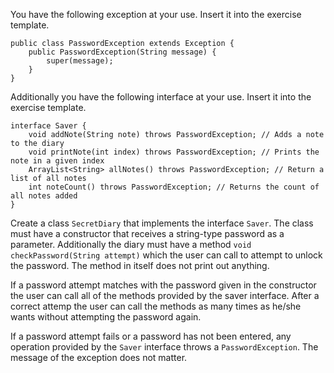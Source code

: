 You have the following exception at your use. Insert it into the exercise template.

```
public class PasswordException extends Exception {
    public PasswordException(String message) {
        super(message);
    }
}
```

Additionally you have the following interface at your use. Insert it into the exercise template.

```
interface Saver {
    void addNote(String note) throws PasswordException; // Adds a note to the diary
    void printNote(int index) throws PasswordException; // Prints the note in a given index
    ArrayList<String> allNotes() throws PasswordException; // Return a list of all notes
    int noteCount() throws PasswordException; // Returns the count of all notes added
}
```

Create a class `SecretDiary` that implements the interface `Saver`. The class must have a constructor that receives a string-type password as a parameter. Additionally the diary must have a method `void checkPassword(String attempt)` which the user can call to attempt to unlock the password. The method in itself does not print out anything.

If a password attempt matches with the password given in the constructor the user can call all of the methods provided by the saver interface. After a correct attemp the user can call the methods as many times as he/she wants without attempting the password again.

If a password attempt fails or a password has not been entered, any operation provided by the `Saver` interface throws a `PasswordException`. The message of the exception does not matter.
